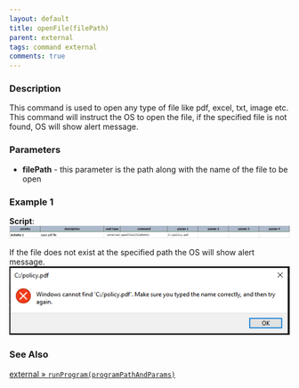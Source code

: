 ```yaml
---
layout: default
title: openFile(filePath)
parent: external
tags: command external
comments: true
---
```



### Description
This command is used to open any type of file like pdf, excel, txt, image etc. This command will instruct the OS to open the file, if the
specified file is not found, OS will show alert message.

### Parameters
- **filePath** - this parameter is the path along with the name of the file to be open


### Example 1
**Script**:<br/>
![script](image/openFile_01.png)

If the file does not exist at the specified path the OS will show alert message.
![script](image/openFile_02.png)


### See Also
[external &raquo; `runProgram(programPathAndParams)`](runProgram(programPathAndParams))
